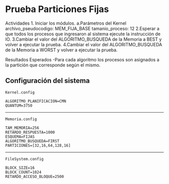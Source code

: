 # Prueba Particiones Fijas
Actividades
    1. Iniciar los módulos.
        a.Parámetros del Kernel
            archivo_pseudocodigo: MEM_FIJA_BASE
            tamanio_proceso: 12
    2.Esperar a que todos los procesos que ingresaron al sistema ejecute la instrucción de IO.
    3.Cambiar el valor del ALGORITMO_BUSQUEDA de la Memoria a BEST y volver a ejecutar la prueba.
    4.Cambiar el valor del ALGORITMO_BUSQUEDA de la Memoria a WORST y volver a ejecutar la prueba.

Resultados Esperados
    -Para cada algoritmo los procesos son asignados a la partición que corresponde según el mismo.

Configuración del sistema
--------------------------
    Kernel.config

    ALGORITMO_PLANIFICACION=CMN
    QUANTUM=3750
--------------------------
    Memoria.config

    TAM_MEMORIA=256
    RETARDO_RESPUESTA=1000
    ESQUEMA=FIJAS
    ALGORITMO_BUSQUEDA=FIRST
    PARTICIONES=[32,16,64,128,16]
--------------------------
    FileSystem.config

    BLOCK_SIZE=16
    BLOCK_COUNT=1024
    RETARDO_ACCESO_BLOQUE=2500

    



  
